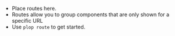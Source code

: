 - Place routes here.
- Routes allow you to group components that are only shown for a specific URL
- Use `plop route` to get started.